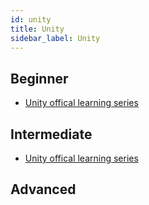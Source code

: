 ```yaml
---
id: unity
title: Unity
sidebar_label: Unity
---
```


## Beginner
- <a href="https://learn.unity.com/">Unity offical learning series</a>

## Intermediate
- <a href="https://learn.unity.com/">Unity offical learning series</a>

## Advanced

